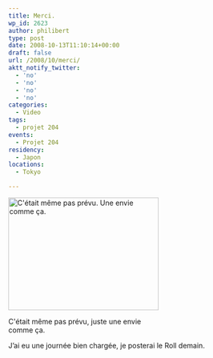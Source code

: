 ```yaml
---
title: Merci.
wp_id: 2623
author: philibert
type: post
date: 2008-10-13T11:10:14+00:00
draft: false
url: /2008/10/merci/
aktt_notify_twitter:
  - 'no'
  - 'no'
  - 'no'
  - 'no'
categories:
  - Video
tags:
  - projet 204
events:
  - Projet 204
residency:
  - Japon
locations:
  - Tokyo

---
```

<div id="attachment_333" class="wp-caption " style="max-width: 300px">
  <a href="{{< aws >}}/uploads/img_3137.jpg"><img class="size-medium wp-image-333" title="img_3137" src="{{< aws >}}/uploads/img_3137.jpg" alt="C'était même pas prévu. Une envie comme ça." width="300" height="225" /></a>
  
  <p class="wp-caption-text">
    C'était même pas prévu, juste une envie comme ça.
  </p>
</div>



J&rsquo;ai eu une journée bien chargée, je posterai le Roll demain.